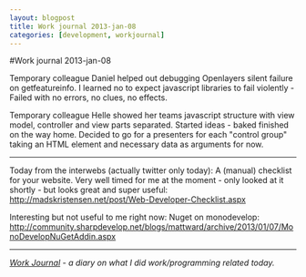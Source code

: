```yaml
---
layout: blogpost
title: Work journal 2013-jan-08
categories: [development, workjournal]
---
```


#Work journal 2013-jan-08

Temporary colleague Daniel helped out debugging Openlayers silent failure on getfeatureinfo. I learned no to expect javascript libraries to fail violently - Failed with no errors, no clues, no effects. 

Temporary colleague Helle showed her teams javascript structure with view model, controller and view parts separated. Started ideas - baked finished on the way home. Decided to go for a presenters for each "control group" taking an HTML element and necessary data as arguments for now. 

---

Today from the interwebs (actually twitter only today): A (manual) checklist for your website. Very well timed for me at the moment - only looked at it shortly - but looks great and super useful: <http://madskristensen.net/post/Web-Developer-Checklist.aspx> 

Interesting but not useful to me right now: Nuget on monodevelop: <http://community.sharpdevelop.net/blogs/mattward/archive/2013/01/07/MonoDevelopNuGetAddin.aspx> 

---

*[Work Journal][1] - a diary on what I did work/programming related today.*

[1]: http://steen.hulthin.dk/blog/work-journal-what-workprogramming-related-did-i-learn-today/